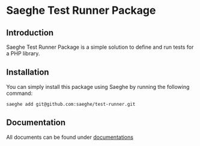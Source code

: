 # Saeghe Test Runner Package

## Introduction

Saeghe Test Runner Package is a simple solution to define and run tests for a PHP library.

## Installation

You can simply install this package using Saeghe by running the following command:

```shell
saeghe add git@github.com:saeghe/test-runner.git
```

## Documentation

All documents can be found under [documentations](https://saeghe.com/packages/test-runnerTest/documentations/getting-started)
